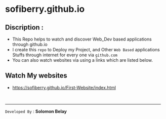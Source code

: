 # sofiberry.github.io


## Discription : 

- This Repo helps to watch and discover Web_Dev based applications through github.io 
- I create this `repo` to Deploy my Project, and Other `Web Based` applications Stuffs through internet for every one via `github.com`
- You can also watch websites via using a links which are listed below.

## Watch My websites

- https://sofiberry.github.io/First-Website/index.html
<br>
<hr>

`Developed By` :
**Solomon Belay**
